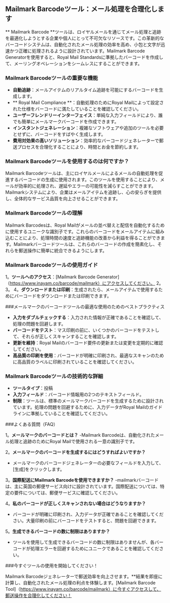 ## Mailmark Ba​​rcodeツール：メール処理を合理化します

** Mailmark Ba​​rcode **ツールは、ロイヤルメールを通じてメール処理と追跡を最適化しようとする企業や個人にとって不可欠なリソースです。この革新的なバーコードシステムは、自動化されたメール処理の効率を高め、小包と文字が迅速かつ正確に処理されるように設計されています。Mailmark Ba​​rcode Generatorを使用すると、Royal Mail Standardsに準拠したバーコードを作成して、メーリングオペレーションをシームレスにすることができます。

### Mailmark Ba​​rcodeツールの重要な機能

-  **自動追跡**：メールアイテムのリアルタイム追跡を可能にするバーコードを生成します。
-  ** Royal Mail Compliance **：自動処理のためにRoyal Mailによって設定された仕様をバーコードに満たしていることを確認してください。
-  **ユーザーフレンドリーインターフェイス**：単純な入力フィールドにより、誰でも簡単にメールマークバーコードを作成できます。
-  **インスタントジェネレーション**：複雑なソフトウェアや追加のツールを必要とせずに、バーコードをすばやく生成します。
-  **費用対効果の高いソリューション**：効率的なバーコードジェネレーターで郵送プロセスを合理化することにより、時間とお金を節約します。

### Mailmark Ba​​rcodeツールを使用するのは何ですか？

Mailmark Ba​​rcodeツールは、主にロイヤルメールによるメールの自動処理を促進するバーコードの生成に使用されます。このツールを使用することにより、メールが効率的に処理され、遅延やエラーの可能性を減らすことができます。Mailmarkシステムにより、企業はメールアイテムを追跡し、心の安らぎを提供し、全体的なサービス品質を向上させることができます。

### Mailmark Ba​​rcodeツールの理解

Mailmark Ba​​rcodesは、Royal Mailがメールの並べ替えと配信を自動化するために使用するユニークな識別子です。これらのバーコードをメールアイテムに組み込むことにより、処理時間の速度と追跡機能の改善から利益を得ることができます。Mailmarkバーコードツールは、これらのバーコードの作成を簡素化し、それらを郵送操作に簡単に統合できるようにします。

### Mailmark Ba​​rcodeツールの使用ガイド

1。**ツールへのアクセス**：[Mailmark Ba​​rcode Generator]（https://www.inayam.co/barcode/mailmark）にアクセスしてください。
2。
3。
4。**ダウンロードまたは印刷**：生成されたら、メールアイテムで使用するためにバーコードをダウンロードまたは印刷できます。

###メールマークのバーコードツールの最適な使用のためのベストプラクティス

-  **入力をダブルチェックする**：入力された情報が正確であることを確認して、処理の問題を回避します。
-  **バーコードをテスト**：マス印刷の前に、いくつかのバーコードをテストして、それらが正しくスキャンすることを確認します。
-  **更新を維持**：Royal Mailのバーコード要件の更新または変更を定期的に確認してください。
-  **高品質の印刷を使用**：バーコードが明確に印刷され、最適なスキャンのために高品質のラベルに印刷されていることを確認してください。

### Mailmark Ba​​rcodeツールの技術的な詳細

-  **ツールタイプ**：投稿
-  **入力フィールド**：バーコード情報用の2つのテキストフィールド。
-  **制限**：ツールは、標準のメールマークバーコードを生成するために設計されています。処理の問題を回避するために、入力データがRoyal Mailのガイドラインに準拠していることを確認してください。

###よくある質問（FAQ）

1。**メールマークのバーコードとは？**
-Mailmark Ba​​rcodeは、自動化されたメール処理と追跡のためにRoyal Mailで使用される一意の識別子です。

2。**メールマークのバーコードを生成するにはどうすればよいですか？**
- メールマークのバーコードジェネレーターの必要なフィールドを入力して、[生成]をクリックします。

3。**国際配送にMailmark Ba​​rcodeを使用できますか？**
-mailmarkバーコードは、主に英国の郵便サービス向けに設計されています。国際配送については、特定の要件については、郵便サービスに確認してください。

4。**私のバーコードが正しくスキャンされない場合はどうなりますか？**
- バーコードが明確に印刷され、入力データが正確であることを確認してください。大量印刷の前にバーコードをテストすると、問題を回避できます。

5。**生成できるバーコードの数に制限はありますか？**
- ツールを使用して生成できるバーコードの数に制限はありませんが、各バーコードが処理エラーを回避するためにユニークであることを確認してください。

###今すぐツールの使用を開始してください！

Mailmark Ba​​rcodeジェネレーターで郵送効率を向上させます。**結果を即座に計算し、自動化されたメール処理の利点を体験します。[Mailmark Ba​​rcode Tool]（https://www.inayam.co/barcode/mailmark）に今すぐアクセスして、郵送操作を合理化してください！